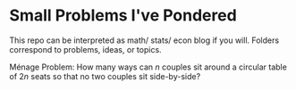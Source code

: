 # Small Problems I've Pondered

This repo can be interpreted as math/ stats/ econ blog if you will. Folders correspond to problems, ideas, or topics.

Ménage Problem: How many ways can $n$ couples sit around a circular table of $2n$ seats so that no two couples sit side-by-side?
